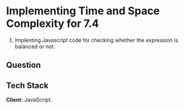 
# Implementing Time and Space Complexity for 7.4
1. Implenting Javascript code for checking whether the expression is balanced or not.
## Question


## Tech Stack

**Client:** JavaScript.



